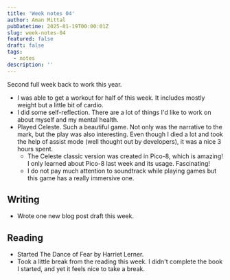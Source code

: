 ```yaml
---
title: 'Week notes 04'
author: Aman Mittal
pubDatetime: 2025-01-19T00:00:01Z
slug: week-notes-04
featured: false
draft: false
tags:
  - notes
description: ''
---
```


Second full week back to work this year.

- I was able to get a workout for half of this week. It includes mostly weight but a little bit of cardio.
- I did some self-reflection. There are a lot of things I'd like to work on about myself and my mental health.
- Played Celeste. Such a beautiful game. Not only was the narrative to the mark, but the play was also interesting. Even though I died a lot and took the help of assist mode (well thought out by developers), it was a nice 3 hours spent.
  - The Celeste classic version was created in Pico-8, which is amazing! I only learned about Pico-8 last week and its usage. Fascinating!
  - I do not pay much attention to soundtrack while playing games but this game has a really immersive one.

## Writing

- Wrote one new blog post draft this week.

## Reading

- Started The Dance of Fear by Harriet Lerner.
- Took a little break from the reading this week. I didn't complete the book I started, and yet it feels nice to take a break.
